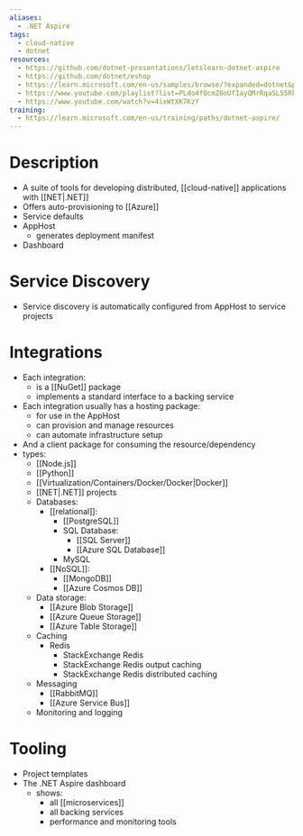```yaml
---
aliases:
  - .NET Aspire
tags:
  - cloud-native
  - dotnet
resources:
  - https://github.com/dotnet-presentations/letslearn-dotnet-aspire
  - https://github.com/dotnet/eshop
  - https://learn.microsoft.com/en-us/samples/browse/?expanded=dotnet&products=dotnet-aspire
  - https://www.youtube.com/playlist?list=PLdo4fOcmZ0oUfIayQMrRqaSL55Rkck-GD
  - https://www.youtube.com/watch?v=4ixWtXK7KzY
training:
  - https://learn.microsoft.com/en-us/training/paths/dotnet-aspire/
---
```

# Description
- A suite of tools for developing distributed, [[cloud-native]] applications with [[NET|.NET]]
- Offers auto-provisioning to [[Azure]]
- Service defaults
- AppHost
	- generates deployment manifest
- Dashboard
# Service Discovery
- Service discovery is automatically configured from AppHost to service projects
# Integrations
- Each integration:
	- is a [[NuGet]] package
	- implements a standard interface to a backing service
- Each integration usually has a hosting package:
	- for use in the AppHost
	- can provision and manage resources
	- can automate infrastructure setup
- And a client package for consuming the resource/dependency
- types:
	- [[Node.js]]
	- [[Python]]
	- [[Virtualization/Containers/Docker/Docker|Docker]]
	- [[NET|.NET]] projects
	- Databases:
		- [[relational]]:
			- [[PostgreSQL]]
			- SQL Database:
				- [[SQL Server]]
				- [[Azure SQL Database]]
			- MySQL
		- [[NoSQL]]:
			- [[MongoDB]]
			- [[Azure Cosmos DB]]
	- Data storage:
		- [[Azure Blob Storage]]
		- [[Azure Queue Storage]]
		- [[Azure Table Storage]]
	- Caching
		-  Redis
			- StackExchange Redis
			- StackExchange Redis output caching
			- StackExchange Redis distributed caching
	- Messaging
		- [[RabbitMQ]]
		- [[Azure Service Bus]]
	- Monitoring and logging
# Tooling
- Project templates
- The .NET Aspire dashboard
	- shows:
		- all [[microservices]]
		- all backing services
		- performance and monitoring tools